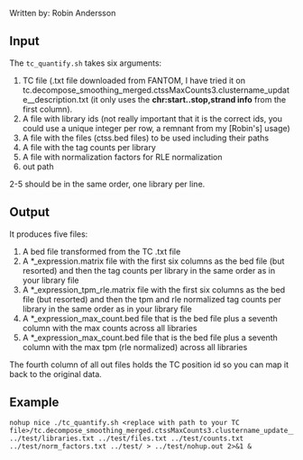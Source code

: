 Written by: Robin Andersson

## Input
The `tc_quantify.sh` takes six arguments:

1) TC file (.txt file downloaded from FANTOM, I have tried it on tc.decompose_smoothing_merged.ctssMaxCounts3.clustername_update__description.txt (it only uses the **chr:start..stop,strand info** from the first column).
2) A file with library ids (not really important that it is the correct ids, you could use a unique integer per row, a remnant from my [Robin's] usage)
3) A file with the files (ctss.bed files) to be used including their paths
4) A file with the tag counts per library
5) A file with normalization factors for RLE normalization
6) out path

2-5 should be in the same order, one library per line.

## Output
It produces five files:

1) A bed file transformed from the TC .txt file
2) A *_expression.matrix file with the first six columns as the bed file (but resorted) and then the tag counts per library in the same order as in your library file
3) A *_expression_tpm_rle.matrix file with the first six columns as the bed file (but resorted) and then the tpm and rle normalized tag counts per library in the same order as in your library file
4) A *_expression_max_count.bed file that is the bed file plus a seventh column with the max counts across all libraries
5) A *_expression_max_count.bed file that is the bed file plus a seventh column with the max tpm (rle normalized) across all libraries

The fourth column of all out files holds the TC position id so you can map it back to the original data.

## Example
```
nohup nice ./tc_quantify.sh <replace with path to your TC file>/tc.decompose_smoothing_merged.ctssMaxCounts3.clustername_update__description.txt ../test/libraries.txt ../test/files.txt ../test/counts.txt ../test/norm_factors.txt ../test/ > ../test/nohup.out 2>&1 &
```
